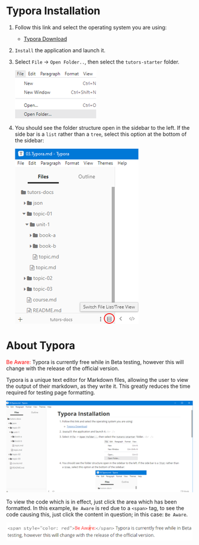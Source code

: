 # Typora Installation

1. Follow this link and select the operating system you are using:
    - [Typora Download](https://typora.io/#download)

2. `Install` the application and launch it.<br />

3. Select `File` -> `Open Folder..`, then select the `tutors-starter` folder. <br />

   ![](img/open.png)

4. You should see the folder structure open in the sidebar to the left. If the side bar is a `list` rather than a `tree`, select this option at the bottom of the sidebar:

    ![](img/treety.png)



# About Typora

<span style="color: red">Be Aware:</span> Typora is currently free while in Beta testing, however this will change with the release of the official version.

Typora is a unique text editor for Markdown files, allowing the user to view the output of their markdown, as they write it. This greatly reduces the time required for testing page formatting. 

![](img/typor.png)

To view the code which is in effect, just click the area which has been formatted. In this example, `Be Aware` is red due to a `<span>` tag, to see the code causing this, just click the content in question; in this case: `Be Aware`.

![](img/spanexam.png)